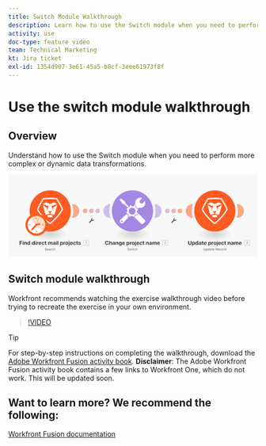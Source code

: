```yaml
---
title: Switch Module Walkthrough
description: Learn how to use the Switch module when you need to perform more complex or dynamic data transformations in [!DNL Adobe Workfront Fusion].
activity: use
doc-type: feature video
team: Technical Marketing
kt: Jira ticket
exl-id: 1354d907-3e61-45a5-b8cf-3eee61973f8f
---
```

# Use the switch module walkthrough

## Overview

Understand how to use the Switch module when you need to perform more complex or dynamic data transformations.

![An image using the switch module](assets/beyond-basic-modules-4.png)

## Switch module walkthrough

Workfront recommends watching the exercise walkthrough video before trying to recreate the exercise in your own environment.

>[!VIDEO](https://video.tv.adobe.com/v/335290/?quality=12)

>[!TIP]
>
>For step-by-step instructions on completing the walkthrough, download the [Adobe Workfront Fusion activity book](/help/assets/adobe-workfront-fusion-activity-book.pdf). **Disclaimer**: The Adobe Workfront Fusion activity book contains a few links to Workfront One, which do not work. This will be updated soon.


## Want to learn more? We recommend the following:

[Workfront Fusion documentation](https://experienceleague.adobe.com/docs/workfront/using/adobe-workfront-fusion/workfront-fusion-2.html?lang=en)
